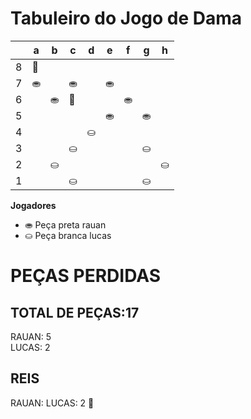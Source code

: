 # Tabuleiro do Jogo de Dama

|   | a | b | c | d | e | f | g | h |
|---|---|---|---|---|---|---|---|---|
| 8 | 👑 |  |  |  |   |  |   |  |
| 7 | ⛂ |   | ⛂ |  | ⛂ |   |  |   |
| 6 |   | ⛂ | 👑  |  |   | ⛂ |   |  |
| 5 |   |   |   |   |⛂   |   | ⛂  |   |
| 4 |   |   |   |  ⛀ |   |   |   |   |
| 3 |   |   |  ⛀ |   |  |   | ⛀  |   |
| 2 |  | ⛀ |   |  |   |  |   | ⛀ |
| 1 |  |   | ⛀ |   |  |   | ⛀ |   |

**Jogadores**

- ⛂ Peça preta rauan
- ⛀ Peça branca lucas

# PEÇAS PERDIDAS
## TOTAL DE PEÇAS:17
RAUAN: 5                                  
LUCAS: 2

## REIS
RAUAN:
LUCAS: 2 👑
